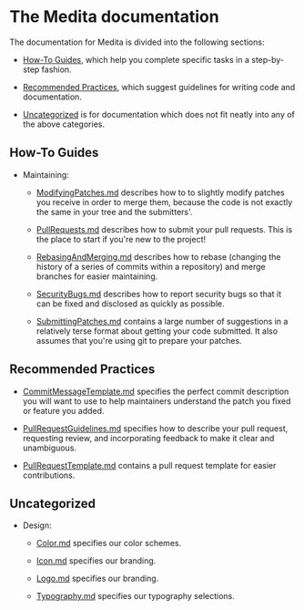 <!--
===-----------------------------------------------------------------------------------===
Copyright (c) 2021 Calinescu Mihai, Bencu Bogdan

For copying notice, see https://github.com/CMihai99/medita/blob/main/COPYING.
For licenses we use, see https://github.com/CMihai99/medita/tree/main/LICENSES.
===-----------------------------------------------------------------------------------===
-->

# The Medita documentation

The documentation for Medita is divided into the following sections:

-   [How-To Guides](#how-to-guides), which help you complete
    specific tasks in a step-by-step fashion.

-   [Recommended Practices](#recommended-practices), which suggest
    guidelines for writing code and documentation.

<!-- -   [Reference Guides](#reference-guides), which contain a thorough
    technical reference for complex topics. They assume some overall
    understanding of surrounding subsystems. -->

-   [Uncategorized](#uncategorized) is for documentation which
    does not fit neatly into any of the above categories.

## How-To Guides

<!-- -   [DependencyAnalysis.md](https://github.com/CMihai99/medita/blob/main/docs/how-to/DependencyAnalysis.md)
    describes different kinds of dependencies across files in the
    same module, important for understanding incremental builds. -->

<!-- -   [GettingStarted.md](https://github.com/CMihai99/medita/blob/main/docs/how-to/GettingStarted.md)
    describes how to set up a working development environment
    for Windows, and get an edit-build-test-debug loop going. -->

<!-- -   [ReportingIssues.md](https://github.com/CMihai99/medita/blob/main/docs/how-to/ReportingIssues.md)
    describes how to report issues to Medita developers. -->

<!-- -   Building:

    -   [Changelog.md](https://github.com/CMihai99/medita/blob/main/docs/how-to/building/Changelog.md)
        is a list of all the releases that Medita has gone through.
        Each stable Medita release comes out every 4-6 months.

    -   [macOS.md](https://github.com/CMihai99/medita/blob/main/docs/how-to/building/macOS.md)
        is an overview on how to build Medita for macOS.

    -   [Refactoring.md](https://github.com/CMihai99/medita/blob/main/docs/how-to/building/Refactoring.md)
        describes how refactorings work and how they can be tested.

    -   [Windows.md](https://github.com/CMihai99/medita/blob/main/docs/how-to/building/Windows.md)
        is an overview on how to build Medita for Windows.

    -   [WindowsCrossBuild.md](https://github.com/CMihai99/medita/blob/main/docs/how-to/building/WindowsCrossCBuild.md)
        describes how to cross build Medita for Windows
        on a non-Windows host OS. -->

-   Maintaining:

    <!-- -   [ErrorHandling.md](https://github.com/CMihai99/medita/blob/main/docs/how-to/maintaining/ErrorHandling.md)
    describes how to handle errors and spelling mistakes throughout Medita. -->

    <!-- -   [ManagementStyle.md](https://github.com/CMihai99/medita/blob/main/docs/how-to/maintaining/ManagementStyle.md)
        describes the preferred (or made up, depending on who you ask)
        management style. It's mainly written to avoid answering the same
        (or similar) questions over and over again. -->

    -   [ModifyingPatches.md](https://github.com/CMihai99/medita/blob/main/docs/how-to/maintaining/ModifyingPatches.md)
        describes how to to slightly modify patches you receive in order to
        merge them, because the code is not exactly the same in your tree
        and the submitters'.

    -   [PullRequests.md](https://github.com/CMihai99/medita/blob/main/docs/how-to/maintaining/PullRequests.md)
    describes how to submit your pull requests. This is
    the place to start if you're new to the project!

    -   [RebasingAndMerging.md](https://github.com/CMihai99/medita/blob/main/docs/how-to/maintaining/RebasingAndMerging.md)
        describes how to rebase (changing the history of a series of commits
        within a repository) and merge branches for easier maintaining.

    -   [SecurityBugs.md](https://github.com/CMihai99/medita/blob/main/docs/how-to/maintaining/SecurityBugs.md)
    describes how to report security bugs so that it
    can be fixed and disclosed as quickly as possible.

    <!-- -   [SubmittingChecklist.md](https://github.com/CMihai99/medita/blob/main/docs/how-to/maintaining/SubmittingChecklist.md)
        describes basic things that developers should do if they want
        to see their patch submissions accepted quicklier. -->

    -   [SubmittingPatches.md](https://github.com/CMihai99/medita/blob/main/docs/how-to/maintaining/SubmittingPatches.md)
        contains a large number of suggestions in a relatively terse format
        about getting your code submitted. It also assumes that you're using
        git to prepare your patches.

## Recommended Practices

-   [CommitMessageTemplate.md](https://github.com/CMihai99/medita/blob/main/docs/practices/CommitMessageTemplate.md)
    specifies the perfect commit description you will want to use to help
    maintainers understand the patch you fixed or feature you added.

<!-- -   [OptimizationTips.md](https://github.com/CMihai99/medita/blob/main/docs/practices/OptimizationTips.md)
    provides guidelines for writing high-performance code. -->

-   [PullRequestGuidelines.md](https://github.com/CMihai99/medita/blob/main/docs/practices/PullRequestGuidelines.md)
    specifies how to describe your pull request, requesting review,
    and incorporating feedback to make it clear and unambiguous.

-   [PullRequestTemplate.md](https://github.com/CMihai99/medita/blob/main/docs/practices/PullRequestTemplate.md)
    contains a pull request template for easier contributions.

<!-- -   [TextFormatting.md](https://github.com/CMihai99/medita/blob/main/docs/practices/TextFormatting.md)
    describes how to format text, ranging from documentation,
    all the way to functioning code. -->

<!-- ## Reference Guides

-   [Evolution.md](https://github.com/CMihai99/medita/blob/main/docs/references/Evolution.md)
    specifies what changes can be made without breaking compatibility.

-   [Lexicon.md](https://github.com/CMihai99/medita/blob/main/docs/references/Lexicon.md)
    are canonical references for terminology used throughout the project.

-   [LicenseRules.md](https://github.com/CMihai99/medita/blob/main/docs/references/LicenseRules.md)
    provides a description of how each source file should be annotated
    to make its license clear and unambiguous.

-   [StableRules.md](https://github.com/CMihai99/medita/blob/main/docs/references/StableRules.md)
    specifies rules on what kind of patches are accepted,
    and which ones are not. -->

## Uncategorized

<!-- -   [CommonQuestions.md](https://github.com/CMihai99/medita/blob/main/docs/CommonQuestions.md)
    answers "How do I do X?" for a variety of common tasks. -->

-   Design:

    -   [Color.md](https://github.com/CMihai99/medita/blob/main/docs/design/Color.md)
        specifies our color schemes.

    -   [Icon.md](https://github.com/CMihai99/medita/blob/main/docs/design/Icon.md)
        specifies our branding.

    -   [Logo.md](https://github.com/CMihai99/medita/blob/main/docsdesign/Logo.md)
        specifies our branding.

    -   [Typography.md](https://github.com/CMihai99/medita/blob/main/docs/design/Typography.md)
        specifies our typography selections.
